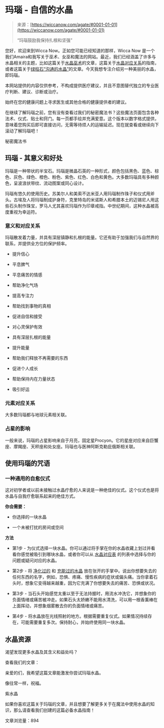 <!--yml

类别：未分类

日期：2024-06-12 20:04:30

-->

# 玛瑙 - 自信的水晶

> 来源：[https://wiccanow.com/agate/#0001-01-01](https://wiccanow.com/agate/#0001-01-01)
> 
> “玛瑙鼓励我保持扎根和坚强”

您好，欢迎来到Wicca Now。正如您可能已经知道的那样，Wicca Now 是一个我们Amaira和我写关于巫术、女巫和魔法的网站。最近，我们已经涵盖了许多与水晶相关的主题，比如这篇关于[水晶巫术](https://wiccanow.com/crystal-witchcraft/)的文章，这篇关于[水晶对应关系](https://wiccanow.com/crystal-correspondences/)的指南，或者这篇关于[绿柱石“沟通的水晶”](https://wiccanow.com/beryl/)的文章。今天我想专注介绍另一种美丽的水晶，即玛瑙。

本网站提供的内容仅供参考，不构成提供医疗建议，并且不意图替代独立的专业医疗判断、建议、诊断或治疗。

始终在您的健康问题上寻求医生或其他合格的健康提供者的建议。

在继续了解玛瑙之前，您有没有查看过我们的秘密魔法书？这些魔法页面包含各种法术、仪式、贴士和窍门。每一页都手绘并充满爱意。这个版本以数字格式提供，意味着您购买后即可直接访问，无需等待烦人的运输延迟。现在就查看或继续向下滚动了解玛瑙吧！

秘密魔法书

## 玛瑙 - 其意义和好处

玛瑙是一种带状的半宝石。玛瑙是微晶石英的一种形式，颜色包括黑色、蓝色、棕色、灰色、绿色、橙色、粉色、紫色、红色、白色和黄色。大多数玛瑙具有多种颜色，呈波浪状带纹、流动图案或同心设计。

玛瑙有悠久的使用历史。苏美尔人和美索不达米亚人用玛瑙制作珠子和仪式用斧头。古埃及人将玛瑙制成护身符，克里特岛的米诺斯人和希腊本土的迈锡尼人用这些石头制作珠宝，罗马人尤其喜欢玛瑙作为印章戒指。中世纪期间，这种水晶被高度重视为幸运符。

### 意义和对应关系

玛瑙散发着力量，并具有深层镇静和扎根的能量。它还有助于加强我们与自然界的联系，并提供全方位的保护频率。

+   提升信心

+   平息脾气

+   平息痛苦的情感

+   帮助净化气场

+   提高专注力

+   帮助找到事物的真相

+   促进自信和接受

+   对心灵保护有效

+   具有深层扎根的能量

+   提升能量

+   帮助我们释放不再需要的东西

+   促进个人成长

+   帮助保持内在力量状态

+   吸引好运

### 元素对应关系

大多数玛瑙都与地球元素相关联。

### 占星的影响

一般来说，玛瑙的占星影响来自于月亮，固定星Procyon。它的星座对应来自巨蟹座、摩羯座、天秤座和处女座。玛瑙也与医神阿斯克勒庇俄斯相关联。

## 使用玛瑙的咒语

### 一种通用的自愈仪式

这对初学者或以前未接触过水晶疗愈的人来说是一种绝佳的仪式。这个仪式也是将水晶与自我疗愈联系起来的绝佳方式。

**你会需要：**

+   你选择的一块水晶

+   一个未被打扰的房间或空间

**方法**

+   第1步 - 为仪式选择一块水晶。你可以通过将手掌在你的水晶收藏上划过并看看你感觉被吸引到哪块水晶，或者你可以从 [水晶对应表](https://wiccanow.com/crystal-correspondences/) 的列表中选择与你的问题或疑问对应的水晶。

+   第2步 - 将 [净化过的](https://wiccanow.com/how-to-cleanse-your-crystals-6-no-fuss-tips-and-tricks/) 和 [充能过的水晶](https://wiccanow.com/how-to-charge-your-crystals-15-fantastic-tips/) 放在张开的手掌中。说出你想要失去的任何东西的名字，例如，恐惧、疼痛、慢性疾病的症状或偏头痛。当你拿着石头时，想象它变得越来越重，因为它充满了你想要失去的痛苦、恐惧或状况。

+   第3步 - 当石头开始感觉太重以至于无法持握时，用流水冲洗它，并想象你的负面情绪或痛苦被冲走。如果石头太娇嫩不能用水清洗，可以用一根香薰棒在上面挥动，并想象烟雾散去你的负面情绪或痛苦。

+   第4步 - 将水晶放在光线照射的地方。根据需要重复仪式。如果情况持续存在，可能需要重复多次。保持耐心，并始终使用同一块水晶。

## 水晶资源

渴望发现更多水晶及其含义和益处吗？

查看我们的文章：

亲爱的们，我希望这篇文章能激发你尝试玛瑙水晶。

像往常一样，祝福。

紫水晶

如果你喜欢这篇关于玛瑙的文章，并且想要了解更多关于在魔法中使用水晶的知识，那么请查看我们创建的这篇必备水晶指南！

文章浏览量：894
